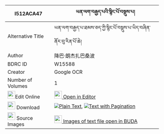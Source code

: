 |I512ACA47|ཡན་ལག་བརྒྱད་པའི་སྙིང་པོ་བསྡུས་པ། 
| --- | --- 
|Alternative Title |ཡན་ལག་བརྒྱད་པ་ཐམས་ཅད་ཀྱི་སྙིང་པོ་བསྡུས་པ་ཡིད་བཞིན་ནོར་བུ་རིན་པོ་ཆེ།
|Author| 降巴·朗杰扎巴桑波
|BDRC ID | W15588
|Creator | Google OCR
|Number of Volumes| 1
|<img width="25" src="https://img.icons8.com/color/25/000000/edit-property.png">Edit Online| [<img width="25" src="https://avatars.githubusercontent.com/u/45091458?s=200&v=4"> Open in Editor](http://editor.openpecha.org/I512ACA47)
|<img width="25" src="https://img.icons8.com/fluent/48/000000/download-2.png"/>  Download | [![](https://img.icons8.com/color/20/000000/txt.png)Plain Text](https://github.com/Openpecha/I512ACA47/releases/download/v1/yenlak_gyepa_i_nyingpo_dupa_plain_I512ACA47.zip), [![](https://img.icons8.com/color/20/000000/txt.png)Text with Pagination](https://github.com/Openpecha/I512ACA47/releases/download/v1/yenlak_gyepa_i_nyingpo_dupa_pages_I512ACA47.zip)
|<img width="25" src="https://img.icons8.com/plasticine/100/000000/pictures-folder.png"/>  Source Images | [<img width="25" src="https://library.bdrc.io/icons/BUDA-small.svg"> Images of text file open in BUDA](https://library.bdrc.io/show/bdr:W15588)